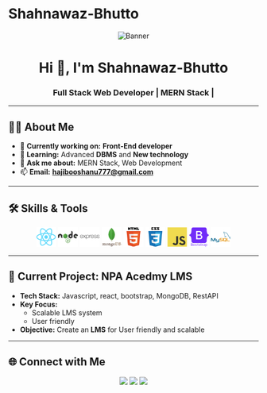 # Shahnawaz-Bhutto

<p align="center">
  <img src="https://th.bing.com/th/id/R.03a4a5f034bf0bafa661fd8a8aabedc8?rik=O2cT6JPnp1MfGg&pid=ImgRaw&r=0" alt="Banner" />
</p>

<h1 align="center">Hi 👋, I'm Shahnawaz-Bhutto</h1>
<h3 align="center">Full Stack Web Developer | MERN Stack | </h3>

---

## 👨‍💻 About Me
- 🔭 **Currently working on:** **Front-End developer**  
- 🌱 **Learning:** Advanced **DBMS** and **New technology**  
- 💬 **Ask me about:** MERN Stack, Web Development  
- 📫 **Email:** **hajibooshanu777@gmail.com**  

---

## 🛠️ Skills & Tools
<p align="center">

  <img src="https://raw.githubusercontent.com/devicons/devicon/master/icons/react/react-original.svg" width="40" height="40" alt="React" />
  <img src="https://raw.githubusercontent.com/devicons/devicon/master/icons/nodejs/nodejs-original-wordmark.svg" width="40" height="40" alt="Node.js" />
  <img src="https://raw.githubusercontent.com/devicons/devicon/master/icons/express/express-original-wordmark.svg" width="40" height="40" alt="Express" />
  <img src="https://raw.githubusercontent.com/devicons/devicon/master/icons/mongodb/mongodb-original-wordmark.svg" width="40" height="40" alt="MongoDB" />
  <img src="https://raw.githubusercontent.com/devicons/devicon/master/icons/html5/html5-original-wordmark.svg" width="40" height="40" alt="HTML5" />
  <img src="https://raw.githubusercontent.com/devicons/devicon/master/icons/css3/css3-original-wordmark.svg" width="40" height="40" alt="CSS3" />
  <img src="https://raw.githubusercontent.com/devicons/devicon/master/icons/javascript/javascript-original.svg" width="40" height="40" alt="JavaScript" />
  <img src="https://raw.githubusercontent.com/devicons/devicon/master/icons/bootstrap/bootstrap-plain-wordmark.svg" width="40" height="40" alt="Bootstrap" />
  <img src="https://raw.githubusercontent.com/devicons/devicon/master/icons/mysql/mysql-original-wordmark.svg" width="40" height="40" alt="MySQL" />

</p>

---

## 🚀 Current Project: NPA Acedmy LMS
- **Tech Stack:** Javascript, react, bootstrap, MongoDB, RestAPI  
- **Key Focus:**  
  - Scalable LMS system   
  - User friendly  
- **Objective:** Create an **LMS** for User friendly and scalable  

---



## 🌐 Connect with Me
<p align="center">
  <a href="mailto:hajibooshanu777@gmail.com"><img src="https://img.shields.io/badge/Email-D14836?style=for-the-badge&logo=gmail&logoColor=white"/></a>
  <a href="https://github.com/Shahnawaz-Bhutto/"><img src="https://img.shields.io/badge/GitHub-100000?style=for-the-badge&logo=github&logoColor=white"/></a>
  <a href="https://www.linkedin.com/in/shahnawaz-bhutto-242248331/"><img src="https://img.shields.io/badge/LinkedIn-0077B5?style=for-the-badge&logo=linkedin&logoColor=white"/></a>
  
</p>
